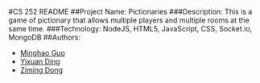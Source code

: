 #CS 252 README
##Project Name: Pictionaries
###Description: This is a game of pictionary that allows multiple players and multiple rooms at the same time.
###Technology: NodeJS, HTML5, JavaScript, CSS, Socket.io, MongoDB
##Authors:
- [Minghao Guo](https://github.com/minaaa1003)
- [Yixuan Ding](https://github.com/yixd)
- [Ziming Dong](https://github.com/dongzm1201) 

